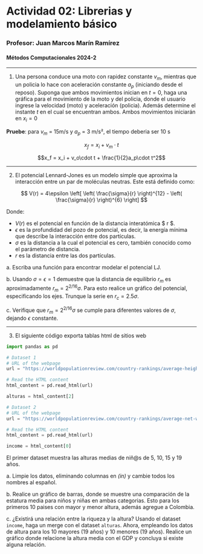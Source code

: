 # Actividad 02: Librerias y modelamiento básico

### Profesor: Juan Marcos Marín Ramírez
#### Métodos Computacionales 2024-2
---
1. Una persona conduce una moto con rapidez constante $v_m$, mientras que un policia lo hace con aceleración constante $a_p$ (iniciando desde el reposo). Suponga que ambos movimientos inician en $t=0$, haga una gráfica para el movimiento de la moto y del policia, donde el usuario ingrese la velocidad (moto) y aceleración (policia). Además determine el instante $t$ en el cual se encuentran ambos. Ambos movimientos iniciarán en $x_i = 0$

**Pruebe**: para $v_m$ = 15m/s y $a_p$ = 3 m/s², el tiempo deberia ser 10 s


$$x_f = x_i + v_m\cdot t$$

$$x_f = x_i + v_o\cdot t + \frac{1}{2}a_p\cdot t^2$$

---

2. El potencial Lennard-Jones es un modelo simple que aproxima la interacción entre un par de moléculas neutras. Este está definido como:

$$
V(r) = 4\epsilon \left[ \left( \frac{\sigma}{r} \right)^{12} - \left( \frac{\sigma}{r} \right)^{6} \right]
$$

Donde:
- $V(r)$ es el potencial en función de la distancia interatómica $ r $.
- $\epsilon$ es la profundidad del pozo de potencial, es decir, la energía mínima que describe la interacción entre dos partículas.
- $\sigma$ es la distancia a la cual el potencial es cero, también conocido como el parámetro de distancia.
- $r$ es la distancia entre las dos partículas.

a. Escriba una función para encontrar modelar el potencial LJ.


b. Usando $\sigma = \epsilon = 1$ demuestre que la distancia de equilibrio $r_m$ es aproximadamente $r_m = 2^{2/16}\sigma$. Para esto realice un gráfico del potencial, especificando los ejes. Trunque la serie en $r_c = 2.5\sigma$. 


c. Verifique que $r_m = 2^{2/16}\sigma$ se cumple para diferentes valores de $\sigma$, dejando $\epsilon$ constante. 


---
3.  El siguiente código exporta tablas html de sitios web

```python
import pandas as pd

# Dataset 1
# URL of the webpage
url = "https://worldpopulationreview.com/country-rankings/average-height-by-country"

# Read the HTML content
html_content = pd.read_html(url)

alturas = html_content[2]

# Dataset 2
# URL of the webpage
url = "https://worldpopulationreview.com/country-rankings/average-net-worth-by-country"

# Read the HTML content
html_content = pd.read_html(url)

income = html_content[0]
````

El primer dataset muestra las alturas medias de niñ@s de 5, 10, 15 y 19 años. 

a. Limpie los datos, eliminando columnas en *(in)* y cambie todos los nombres al español.


b. Realice un gráfico de barras, donde se muestre una comparación de la estatura media para niños y niñas en ambas categorias. Esto para los primeros 10 paises con mayor y menor altura, además agregue a Colombia.

c. ¿Existirá una relación entre la riqueza y la altura? Usando el dataset `income`, haga un merge con el dataset `alturas`. Ahora, empleando los datos de altura para los 10 mayores (19 años) y 10 menores (19 años). Realice un gráfico donde relacione la altura media con el GDP y concluya si existe alguna relación.


